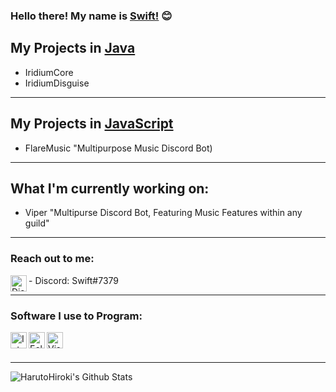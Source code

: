 ### Hello there! My name is [Swift!](https://github.com/SwiftSwft/) 😊

## My Projects in [Java](https://en.wikipedia.org/wiki/Java_(programming_language))
- IridiumCore
- IridiumDisguise

---

## My Projects in [JavaScript](https://en.wikipedia.org/wiki/JavaScript)
- FlareMusic "Multipurpose Music Discord Bot)

---

## What I'm currently working on:
- Viper "Multipurse Discord Bot, Featuring Music Features within any guild"

---

### Reach out to me:

<img align="left" alt="Discord" width="26px" src="https://logos-world.net/wp-content/uploads/2020/11/Discord-Emblem.png" />
- Discord: Swift#7379

---

### Software I use to Program:
<img align="left" alt="IntelliJ" width="26px" src="https://pbs.twimg.com/profile_images/1206618215767584769/zl48EuhC_400x400.jpg" /> 
<img align="left" alt="Eclipse" width="26px" src="https://e7.pngegg.com/pngimages/631/720/png-clipart-eclipse-foundation-integrated-development-environment-ceylon-java-eclipse-miscellaneous-logo-thumbnail.png" />
<img align="left" alt="Visual Studio Code" width="26px" src="https://user-images.githubusercontent.com/674621/71187801-14e60a80-2280-11ea-94c9-e56576f76baf.png" />
<br />
<br />

---

<img align="left" alt="HarutoHiroki's Github Stats" src="https://github-readme-stats.vercel.app/api?username=SwiftSwft&show_icons=true&hide_border=true&theme=radical" />
